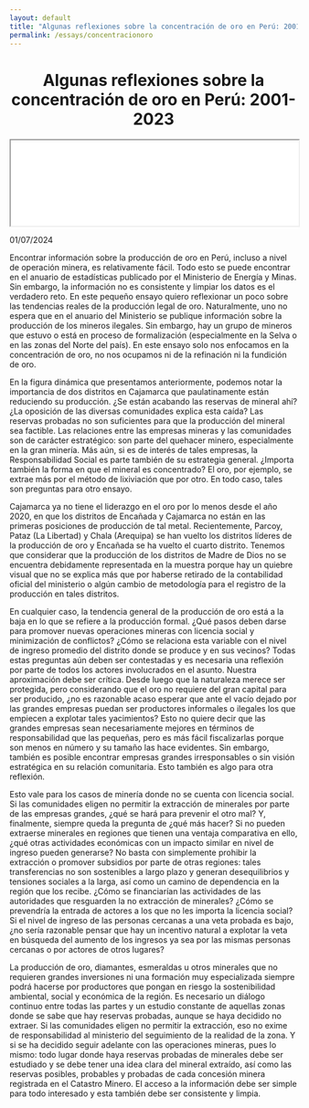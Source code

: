 ```yaml
---
layout: default
title: "Algunas reflexiones sobre la concentración de oro en Perú: 2001-2023"
permalink: /essays/concentracionoro
---
```


<center> <h1>Algunas reflexiones sobre la concentración de oro en Perú: 2001-2023</h1> </center>

<iframe src="/images/concentracion_de_oro_por_año_y_distrito.html" style="width: 100%; height: auto; max-width: 5000px;" title="Concentration de Oro por Año y Distrito"></iframe>

01/07/2024

Encontrar información sobre la producción de oro en Perú, incluso a nivel de operación minera, es relativamente fácil. Todo esto se puede encontrar en el anuario de estadísticas publicado por el Ministerio de Energía y Minas. Sin embargo, la información no es consistente y limpiar los datos es el verdadero reto. En este pequeño ensayo quiero reflexionar un poco sobre las tendencias reales de la producción legal de oro. Naturalmente, uno no espera que en el anuario del Ministerio se publique información sobre la producción de los mineros ilegales. Sin embargo, hay un grupo de mineros que estuvo o está en proceso de formalización (especialmente en la Selva o en las zonas del Norte del país). En este ensayo solo nos enfocamos en la concentración de oro, no nos ocupamos ni de la refinación ni la fundición de oro.

En la figura dinámica que presentamos anteriormente, podemos notar la importancia de dos distritos en Cajamarca que paulatinamente están reduciendo su producción. ¿Se están acabando las reservas de mineral ahí? ¿La oposición de las diversas comunidades explica esta caída? Las reservas probadas no son suficientes para que la producción del mineral sea factible. Las relaciones entre las empresas mineras y las comunidades son de carácter estratégico: son parte del quehacer minero, especialmente en la gran minería. Más aún, si es de interés de tales empresas, la Responsabilidad Social es parte también de su estrategia general. ¿Importa también la forma en que el mineral es concentrado? El oro, por ejemplo, se extrae más por el método de lixiviación que por otro. En todo caso, tales son preguntas para otro ensayo.

Cajamarca ya no tiene el liderazgo en el oro por lo menos desde el año 2020, en que los distritos de Encañada y Cajamarca no están en las primeras posiciones de producción de tal metal. Recientemente, Parcoy, Pataz (La Libertad) y Chala (Arequipa) se han vuelto los distritos líderes de la producción de oro y Encañada se ha vuelto el cuarto distrito. Tenemos que considerar que la producción de los distritos de Madre de Dios no se encuentra debidamente representada en la muestra porque hay un quiebre visual que no se explica más que por haberse retirado de la contabilidad oficial del ministerio o algún cambio de metodología para el registro de la producción en tales distritos.

En cualquier caso, la tendencia general de la producción de oro está a la baja en lo que se refiere a la producción formal. ¿Qué pasos deben darse para promover nuevas operaciones mineras con licencia social y minimización de conflictos? ¿Cómo se relaciona esta variable con el nivel de ingreso promedio del distrito donde se produce y en sus vecinos? Todas estas preguntas aún deben ser contestadas y es necesaria una reflexión por parte de todos los actores involucrados en el asunto. Nuestra aproximación debe ser crítica. Desde luego que la naturaleza merece ser protegida, pero considerando que el oro no requiere del gran capital para ser producido, ¿no es razonable acaso esperar que ante el vacío dejado por las grandes empresas puedan ser productores informales o ilegales los que empiecen a explotar tales yacimientos? Esto no quiere decir que las grandes empresas sean necesariamente mejores en términos de responsabilidad que las pequeñas, pero es más fácil fiscalizarlas porque son menos en número y su tamaño las hace evidentes. Sin embargo, también es posible encontrar empresas grandes irresponsables o sin visión estratégica en su relación comunitaria. Esto también es algo para otra reflexión.

Esto vale para los casos de minería donde no se cuenta con licencia social. Si las comunidades eligen no permitir la extracción de minerales por parte de las empresas grandes, ¿qué se hará para prevenir el otro mal? Y, finalmente, siempre queda la pregunta de ¿qué más hacer? Si no pueden extraerse minerales en regiones que tienen una ventaja comparativa en ello, ¿qué otras actividades económicas con un impacto similar en nivel de ingreso pueden generarse? No basta con simplemente prohibir la extracción o promover subsidios por parte de otras regiones: tales transferencias no son sostenibles a largo plazo y generan desequilibrios y tensiones sociales a la larga, así como un camino de dependencia en la región que los recibe. ¿Cómo se financiarían las actividades de las autoridades que resguarden la no extracción de minerales? ¿Cómo se prevendría la entrada de actores a los que no les importa la licencia social? Si el nivel de ingreso de las personas cercanas a una veta probada es bajo, ¿no sería razonable pensar que hay un incentivo natural a explotar la veta en búsqueda del aumento de los ingresos ya sea por las mismas personas cercanas o por actores de otros lugares?

La producción de oro, diamantes, esmeraldas u otros minerales que no requieren grandes inversiones ni una formación muy especializada siempre podrá hacerse por productores que pongan en riesgo la sostenibilidad ambiental, social y económica de la región. Es necesario un diálogo continuo entre todas las partes y un estudio constante de aquellas zonas donde se sabe que hay reservas probadas, aunque se haya decidido no extraer. Si las comunidades eligen no permitir la extracción, eso no exime de responsabilidad al ministerio del seguimiento de la realidad de la zona. Y si se ha decidido seguir adelante con las operaciones mineras, pues lo mismo: todo lugar donde haya reservas probadas de minerales debe ser estudiado y se debe tener una idea clara del mineral extraído, así como las reservas posibles, probables y probadas de cada concesión minera registrada en el Catastro Minero. El acceso a la información debe ser simple para todo interesado y esta también debe ser consistente y limpia.
